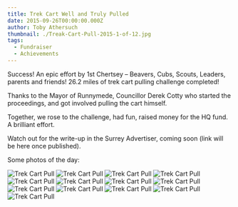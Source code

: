 ```yaml
---
title: Trek Cart Well and Truly Pulled
date: 2015-09-26T00:00:00.000Z
author: Toby Athersuch
thumbnail: ./Treak-Cart-Pull-2015-1-of-12.jpg
tags:
  - Fundraiser
  - Achievements
---
```


Success! An epic effort by 1st Chertsey – Beavers, Cubs, Scouts, Leaders, parents and friends! 26.2 miles of trek cart pulling challenge completed!

Thanks to the Mayor of Runnymede, Councillor Derek Cotty who started the proceedings, and got involved pulling the cart himself.

Together, we rose to the challenge, had fun, raised money for the HQ fund. A brilliant effort.

Watch out for the write-up in the Surrey Advertiser, coming soon (link will be here once published).

Some photos of the day:

![Trek Cart Pull](./Treak-Cart-Pull-2015-1-of-12.jpg)
![Trek Cart Pull](./Treak-Cart-Pull-2015-2-of-12.jpg)
![Trek Cart Pull](./Treak-Cart-Pull-2015-3-of-12.jpg)
![Trek Cart Pull](./Treak-Cart-Pull-2015-4-of-12.jpg)
![Trek Cart Pull](./Treak-Cart-Pull-2015-5-of-12.jpg)
![Trek Cart Pull](./Treak-Cart-Pull-2015-6-of-12.jpg)
![Trek Cart Pull](./Treak-Cart-Pull-2015-7-of-12.jpg)
![Trek Cart Pull](./Treak-Cart-Pull-2015-8-of-12.jpg)
![Trek Cart Pull](./Treak-Cart-Pull-2015-9-of-12.jpg)
![Trek Cart Pull](./Treak-Cart-Pull-2015-10-of-12.jpg)
![Trek Cart Pull](./Treak-Cart-Pull-2015-11-of-12.jpg)
![Trek Cart Pull](./Treak-Cart-Pull-2015-12-of-12.jpg)
![Trek Cart Pull](./Trek-Cart-Pull-Draft-v1-6903.png)
